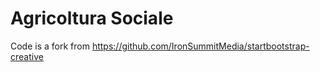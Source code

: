 # Agricoltura Sociale
Code is a fork from https://github.com/IronSummitMedia/startbootstrap-creative
